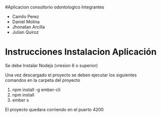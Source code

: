 #Aplicacion consultorio odontologico
Integrantes
<ul>
    <li>Camilo Perez</li>
    <li>Daniel Molina</li>
    <li>Jhonatan Arcilla</li>
    <li>Julian Quiroz</li>
</ul>

<h1>Instrucciones Instalacion Aplicación</h1>
<p>Se debe Instalar Nodejs (vresion 6 o superior)</p>
<p>Una vez descargado el proyecto se deben ejecutar los siguientes comandos en la carpeta del proyecto</p>
<ol>
    <li>npm install -g ember-cli</li>
    <li>npm install</li>
    <li>ember s</li>
</ol>
<p>El proyecto quedara corriendo en el puerto 4200</p>